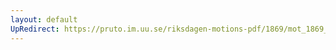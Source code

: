 ```yaml
---
layout: default
UpRedirect: https://pruto.im.uu.se/riksdagen-motions-pdf/1869/mot_1869__ak__225.pdf
---
```

